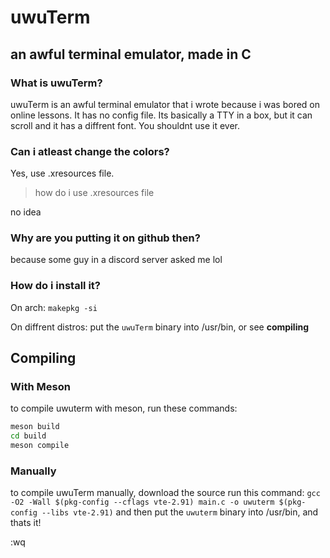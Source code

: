 # uwuTerm
## an awful terminal emulator, made in C

### What is uwuTerm?
uwuTerm is an awful terminal emulator that i wrote because i was bored on online lessons. It has no config file. Its basically a TTY in a box, but it can scroll and it has a diffrent font. You shouldnt use it ever.

### Can i atleast change the colors?
Yes, use .xresources file. 

> how do i use .xresources file

no idea

### Why are you putting it on github then?
because some guy in a discord server asked me lol

### How do i install it?
On arch: `makepkg -si`

On diffrent distros: put the `uwuTerm` binary into /usr/bin, or see **compiling**

## Compiling

### With Meson
to compile uwuterm with meson, run these commands:
```bash
meson build
cd build
meson compile
```

### Manually
to compile uwuTerm manually, download the source run this command:
`gcc -O2 -Wall $(pkg-config --cflags vte-2.91) main.c -o uwuterm $(pkg-config --libs vte-2.91)` and then put the `uwuterm` binary into /usr/bin, and thats it!

:wq
